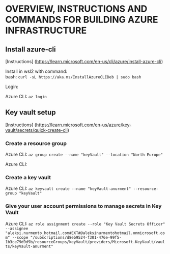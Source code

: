 # OVERVIEW, INSTRUCTIONS AND COMMANDS FOR BUILDING AZURE INFRASTRUCTURE  


## Install azure-cli  

[Instructions] (https://learn.microsoft.com/en-us/cli/azure/install-azure-cli)  

Install in wsl2 with command:  
bash: `curl -sL https://aka.ms/InstallAzureCLIDeb | sudo bash`  

Login:  
   
Azure CLI: `az login`

## Key vault setup   

[Instructions] (https://learn.microsoft.com/en-us/azure/key-vault/secrets/quick-create-cli)  

### Create a resource group  

Azure CLI: `az group create --name "keyVault" --location "North Europe"`  

Azure CLI:

### Create a key vault

Azure CLI: `az keyvault create --name "keyVault-anurment" --resource-group "keyVault"`  

### Give your user account permissions to manage secrets in Key Vault  

Azure CLI: `az role assignment create --role "Key Vault Secrets Officer" --assignee "aleksi.nurmento_hotmail.com#EXT#@aleksinurmentohotmail.onmicrosoft.com" --scope "/subscriptions/d8eb9524-f301-476e-99f5-1b3ce79d9d9b/resourceGroups/keyVault/providers/Microsoft.KeyVault/vaults/keyVault-anurment"`




